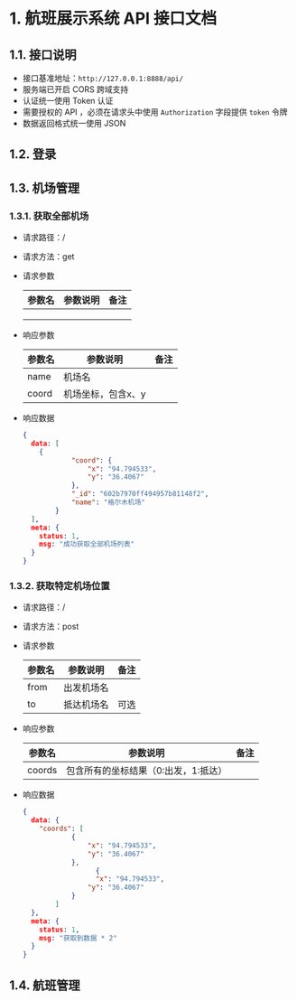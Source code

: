 # 1. 航班展示系统 API 接口文档



## 1.1. 接口说明

- 接口基准地址：`http://127.0.0.1:8888/api/`
- 服务端已开启 CORS 跨域支持
- 认证统一使用 Token 认证
- 需要授权的 API ，必须在请求头中使用 `Authorization` 字段提供 `token` 令牌
- 数据返回格式统一使用 JSON



## 1.2. 登录



## 1.3. 机场管理



### 1.3.1. 获取全部机场

* 请求路径：/

* 请求方法：get

* 请求参数

  | 参数名 | 参数说明 | 备注 |
  | ------ | -------- | ---- |
  |        |          |      |
  |        |          |      |
  |        |          |      |

* 响应参数

  | 参数名 | 参数说明           | 备注 |
  | ------ | ------------------ | ---- |
  | name   | 机场名             |      |
  | coord  | 机场坐标，包含x、y |      |

* 响应数据

  ```json
  {
    data: [
      {
              "coord": {
                  "x": "94.794533",
                  "y": "36.4067"
              },
              "_id": "602b7970ff494957b81148f2",
              "name": "格尔木机场"
          }
    ],
    meta: {
      status: 1,
      msg: "成功获取全部机场列表"
    }
  }
  ```



### 1.3.2. 获取特定机场位置

* 请求路径：/

* 请求方法：post

* 请求参数

  | 参数名 | 参数说明   | 备注 |
  | ------ | ---------- | ---- |
  | from   | 出发机场名 |      |
  | to     | 抵达机场名 | 可选 |

* 响应参数

  | 参数名 | 参数说明                             | 备注 |
  | ------ | ------------------------------------ | ---- |
  | coords | 包含所有的坐标结果（0:出发，1:抵达） |      |

* 响应数据

  ```json
  {
    data: {
      "coords": [
              {
                  "x": "94.794533",
                  "y": "36.4067"
              },
        			{
                	"x": "94.794533",
                  "y": "36.4067"
              }
          ]
    },
    meta: {
      status: 1,
      msg: "获取到数据 * 2"
    }
  }
  ```



## 1.4. 航班管理



